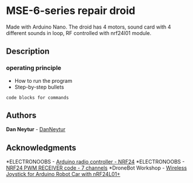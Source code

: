 # MSE-6-series repair droid

Made with Arduino Nano.
The droid has 4 motors, sound card with 4 different sounds in loop, RF controlled with nrf24l01 module.

## Description

### operating principle

* How to run the program
* Step-by-step bullets
```
code blocks for commands
```
## Authors

**Dan Neytur** - [DanNeytur](https://github.com/DanNeytur)

## Acknowledgments
*ELECTRONOOBS - [Arduino radio controller - NRF24](http://electronoobs.com/eng_arduino_tut25.php)
*ELECTRONOOBS - [NRF24 PWM RECEIVER code - 7 channels](http://electronoobs.com/eng_arduino_tut25_code4.php)
*DroneBot Workshop - [Wireless Joystick for Arduino Robot Car with nRF24L01+](https://dronebotworkshop.com/nrf24l01-wireless-joystick/)
